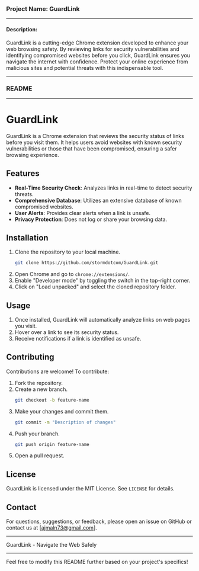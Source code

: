 ### Project Name: GuardLink

---

#### Description:

GuardLink is a cutting-edge Chrome extension developed to enhance your web browsing safety. By reviewing links for security vulnerabilities and identifying compromised websites before you click, GuardLink ensures you navigate the internet with confidence. Protect your online experience from malicious sites and potential threats with this indispensable tool.

---

### README

---

# GuardLink

GuardLink is a Chrome extension that reviews the security status of links before you visit them. It helps users avoid websites with known security vulnerabilities or those that have been compromised, ensuring a safer browsing experience.

## Features

- **Real-Time Security Check**: Analyzes links in real-time to detect security threats.
- **Comprehensive Database**: Utilizes an extensive database of known compromised websites.
- **User Alerts**: Provides clear alerts when a link is unsafe.
- **Privacy Protection**: Does not log or share your browsing data.

## Installation

1. Clone the repository to your local machine.
   ```bash
   git clone https://github.com/stormdotcom/GuardLink.git
   ```
2. Open Chrome and go to `chrome://extensions/`.
3. Enable "Developer mode" by toggling the switch in the top-right corner.
4. Click on "Load unpacked" and select the cloned repository folder.

## Usage

1. Once installed, GuardLink will automatically analyze links on web pages you visit.
2. Hover over a link to see its security status.
3. Receive notifications if a link is identified as unsafe.

## Contributing

Contributions are welcome! To contribute:

1. Fork the repository.
2. Create a new branch.
   ```bash
   git checkout -b feature-name
   ```
3. Make your changes and commit them.
   ```bash
   git commit -m "Description of changes"
   ```
4. Push your branch.
   ```bash
   git push origin feature-name
   ```
5. Open a pull request.

## License

GuardLink is licensed under the MIT License. See `LICENSE` for details.

## Contact

For questions, suggestions, or feedback, please open an issue on GitHub or contact us at [ajmaln73@gmail.com].

---

GuardLink - Navigate the Web Safely

---

Feel free to modify this README further based on your project's specifics!
